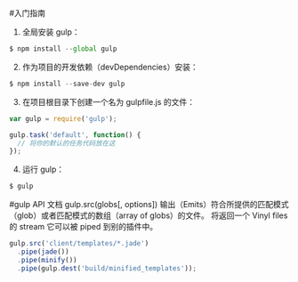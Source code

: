 #入门指南
1. 全局安装 gulp：
```javascript
$ npm install --global gulp
```

2. 作为项目的开发依赖（devDependencies）安装：
```javascript
$ npm install --save-dev gulp
```

3. 在项目根目录下创建一个名为 gulpfile.js 的文件：
```javascript
var gulp = require('gulp');

gulp.task('default', function() {
  // 将你的默认的任务代码放在这
});
```

4. 运行 gulp：
```javascript
$ gulp
```

#gulp API 文档
gulp.src(globs[, options])
输出（Emits）符合所提供的匹配模式（glob）或者匹配模式的数组（array of globs）的文件。 将返回一个 Vinyl files 的 stream 它可以被 piped 到别的插件中。

```javascript
gulp.src('client/templates/*.jade')
  .pipe(jade())
  .pipe(minify())
  .pipe(gulp.dest('build/minified_templates'));
```
